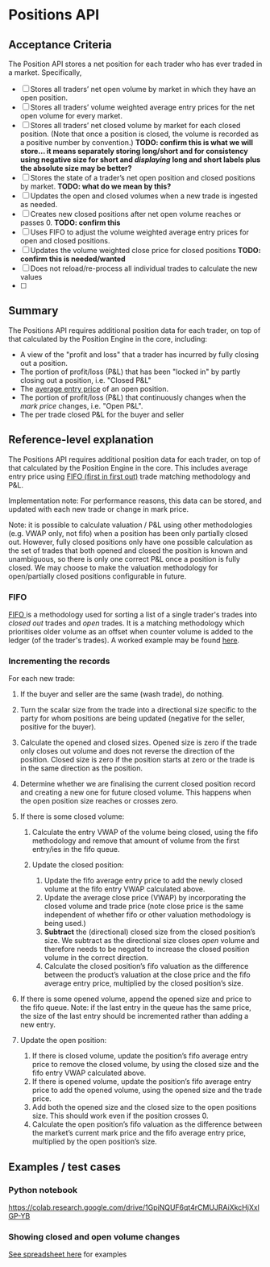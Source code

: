 # Positions API

## Acceptance Criteria

The Position API stores a net position for each trader who has ever traded in a market. Specifically, 

- [ ] Stores all traders’ net open volume by market in which they have an open position.
- [ ] Stores all traders’ volume weighted average entry prices for the net open volume for every market.
- [ ] Stores all traders’ net closed volume by market for each closed position. (Note that once a position is closed, the volume is recorded as a positive number by convention.) **TODO: confirm this is what we will store… it means separately storing long/short and for consistency using negative size for short and *displaying* long and short labels plus the absolute size may be better?**
- [ ] Stores the state of a trader’s net open position and closed positions by market. **TODO: what do we mean by this?**
- [ ] Updates the open and closed volumes when a new trade is ingested as needed.
- [ ] Creates new closed positions after net open volume reaches or passes 0. **TODO: confirm this**
- [ ] Uses FIFO to adjust the volume weighted average entry prices for open and closed positions.
- [ ] Updates the volume weighted close price for closed positions **TODO: confirm this is needed/wanted**
- [ ] Does not reload/re-process all individual trades to calculate the new values
- [ ]

## Summary

The Positions API requires additional position data for each trader, on top of that calculated by the Position Engine in the core, including:

* A view of the "profit and loss" that a trader has incurred by fully closing out a position.
* The portion of profit/loss (P&L) that has been "locked in" by partly closing out a position, i.e. "Closed P&L"
* The [average entry price](https://gitlab.com/vega-protocol/product/wikis/Trading-and-Protocol-Glossary#average-entry-price) of an open position.
* The portion of profit/loss (P&L) that continuously changes when the _mark price_ changes, i.e. "Open P&L".
* The per trade closed P&L for the buyer and seller


## Reference-level explanation

The Positions API requires additional position data for each trader, on top of that calculated by the Position Engine in the core. This includes average entry price using [FIFO (first in first out)](https://gitlab.com/vega-protocol/product/wikis/Trading-and-Protocol-Glossary#fifo-first-in-first-out) trade matching methodology and P&L. 

Implementation note: For performance reasons, this data can be stored, and updated with each new trade or change in mark price.

Note: it is possible to calculate valuation / P&L using other methodologies (e.g. VWAP only, not fifo) when a position has been only partially closed out. However, fully closed positions only have one possible calculation as the set of trades that both opened and closed the position is known and unambiguous, so there is only one correct P&L once a position is fully closed. We may choose to make the valuation methodology for open/partially closed positions configurable in future.

### **FIFO**
[FIFO ](https://gitlab.com/vega-protocol/product/wikis/Trading-and-Protocol-Glossary#fifo-first-in-first-out) is a methodology used for sorting a list of a single trader's trades into _closed out_ trades and _open_ trades. It is a matching methodology which prioritises older volume as an offset when counter volume is added to the ledger (of the trader's trades).  A worked example may be found [here](https://gitlab.com/vega-protocol/product/wikis/Trading-and-Protocol-Glossary#fifo-first-in-first-out).

### **Incrementing the records**

For each new trade:

1. If the buyer and seller are the same (wash trade), do nothing.

1. Turn the scalar size from the trade into a directional size specific to the party for whom positions are being updated (negative for the seller, positive for the buyer).

1. Calculate the opened and closed sizes. Opened size is zero if the trade only closes out volume and does not reverse the direction of the position. Closed size is zero if the position starts at zero or the trade is in the same direction as the position.

1. Determine whether we are finalising the current closed position record and creating a new one for future closed volume. This happens when the open position size reaches or crosses zero.

1. If there is some closed volume:

	1. Calculate the entry VWAP of the volume being closed, using the fifo methodology and remove that amount of volume from the first entry/ies in the fifo queue.
	
	1. Update the closed position:
		1. Update the fifo average entry price to add the newly closed volume at the fifo entry VWAP calculated above.
		1. Update the average close price (VWAP) by incorporating the closed volume and trade price (note close price is the same independent of whether fifo or other valuation methodology is being used.)
		1. **Subtract** the (directional) closed size from the closed position’s size. We subtract as the directional size closes *open* volume and therefore needs to be negated to increase the closed position volume in the correct direction.
		1. Calculate the closed position’s fifo valuation as the difference between the product’s valuation at the close price and the fifo average entry price, multiplied by the closed position’s size.

1. If there is some opened volume, append the opened size and price to the fifo queue. Note: if the last entry in the queue has the same price, the size of the last entry should be incremented rather than adding a new entry.

1. Update the open position:
	1. If there is closed volume, update the position’s fifo average entry price to remove the closed volume, by using the closed size and the fifo entry VWAP calculated above.
	1. If there is opened volume, update the position’s fifo average entry price to add the opened volume, using the opened size and the trade price.
	1. Add both the opened size and the closed size to the open positions size. This should work even if the position crosses 0.
	1. Calculate the open position’s fifo valuation as the difference between the market’s current mark price and the fifo average entry price, multiplied by the open position’s size.




## Examples / test cases

### Python notebook

https://colab.research.google.com/drive/1GpiNQUF6qt4rCMUJRAiXkcHjXxlGP-YB

### Showing closed and open volume changes
[See spreadsheet here](https://docs.google.com/spreadsheets/d/10rfu4ayyy-EgTRsVHqazdXLUWPPLV0VnPzcMfXDM0go/edit) for examples